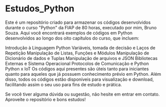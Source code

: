 # Estudos_Python

Este é um repositório criado para armazenar os códigos desenvolvidos durante o curso "Python" da FIAP de 80 horas, executado por mim, Bruno Souza. Aqui você encontrará exemplos de códigos em Python desenvolvidos ao longo dos oito capítulos do curso, que incluem:

Introdução à Linguagem Python
Variáveis, tomada de decisão e Laços de Repetição
Manipulação de Listas, Funções e Módulos
Manipulação de Dicionário de dados e Tuplas
Manipulação de arquivos e JSON
Bibliotecas Externas e Sistema Operacional
Protocolos de Comunicação e Python
Python x IoT
Os códigos aqui presentes são úteis tanto para iniciantes quanto para aqueles que já possuem conhecimento prévio em Python. Além disso, todos os códigos estão disponíveis para visualização e download, facilitando assim o seu uso para fins de estudo e prática.

Se você tiver alguma dúvida ou sugestão, não hesite em entrar em contato. Aproveite o repositório e bons estudos!

